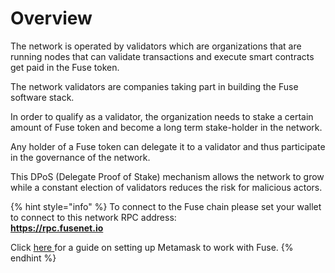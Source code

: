 # Overview

The network is operated by validators which are organizations that are running nodes that can validate transactions and execute smart contracts get paid in the Fuse token.

The network validators are  companies taking part in building the Fuse software stack.

In order to qualify as a validator, the organization needs to stake a certain amount of Fuse token and become a long term stake-holder in the network.

Any holder of a Fuse token can delegate it to a validator and thus participate in the governance of the network.

This DPoS \(Delegate Proof of Stake\) mechanism allows the network to grow while a constant election of validators reduces the risk for malicious actors.

{% hint style="info" %}
To connect to the Fuse chain please set your wallet to connect to this network RPC address:  
**https://rpc.fusenet.io** 

Click [here ](../the-fuse-studio/getting-started/how-to-add-fuse-to-your-metamask.md)for a guide on setting up Metamask to work with Fuse.
{% endhint %}

